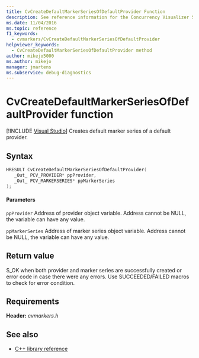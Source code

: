 ```yaml
---
title: CvCreateDefaultMarkerSeriesOfDefaultProvider Function
description: See reference information for the Concurrency Visualizer SDK function CvCreateDefaultMarkerSeriesOfDefaultProvider (C library).
ms.date: 11/04/2016
ms.topic: reference
f1_keywords: 
  - cvmarkers/CvCreateDefaultMarkerSeriesOfDefaultProvider
helpviewer_keywords: 
  - CvCreateDefaultMarkerSeriesOfDefaultProvider method
author: mikejo5000
ms.author: mikejo
manager: jmartens
ms.subservice: debug-diagnostics
---
```

# CvCreateDefaultMarkerSeriesOfDefaultProvider function

 [!INCLUDE [Visual Studio](~/includes/applies-to-version/vs-windows-only.md)]
Creates default marker series of a default provider.

## Syntax

```C
HRESULT CvCreateDefaultMarkerSeriesOfDefaultProvider(
   _Out_ PCV_PROVIDER* ppProvider,
   _Out_ PCV_MARKERSERIES* ppMarkerSeries
);
```

#### Parameters
 `ppProvider`
 Address of provider object variable. Address cannot be NULL, the variable can have any value.

 `ppMarkerSeries`
 Address of marker series object variable. Address cannot be NULL, the variable can have any value.

## Return value
 S_OK when both provider and marker series are successfully created or error code in case there were any errors. Use SUCCEEDED/FAILED macros to check for error condition.

## Requirements
 **Header:** *cvmarkers.h*

## See also
- [C++ library reference](../profiling/cpp-library-reference.md)